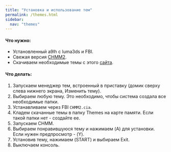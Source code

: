 ```yaml
---
title: "Установка и использование тем"
permalink: /themes.html
sidebar:
  nav: "themes"
---
```

#### <a name="what_need" />Что нужно: 

+ Установленный a9lh с luma3ds и FBI. 
+ Свежая версия [CHMM2](http://rinnegatamante.it/site/3ds_hbs.php).
+ Скачиваем необходимые темы с этого [сайта](https://3dsthem.es/).

#### <a name="instructions" />Что делать:

1. Запускаем менеджер тем, встроенный в приставку (домик сверху слева нижнего экрана, Изменить тему).
2. Выбираем любую тему. Это необходимо, чтобы система создала все необходимые папки. 
3. Устанавливаем через FBI `CHMM2.cia`.
4. Кладем скачанные темы в папку Themes на карте памяти. Если такой папки нет - создайте ее.
5. Запускаем CHMM.
6. Выбираем понравившуюся тему и нажимаем (A) для установки. Если нужен предпросмотр - (Y).
7. Установив тему, нажимаем (START) и выбираем Exit.
8. Выключаем консоль. 